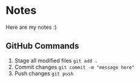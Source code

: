 # Notes

Here are my notes :)

## GitHub Commands

1. Stage all modified files
   ```git add .```
2. Commit changes
   ```git commit -m "message here"```
3. Push changes
   ```git push```